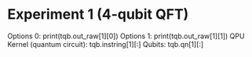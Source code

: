 # Experiment 1 (4-qubit QFT)

Options 0: print(tqb.out_raw[1][0])
Options 1: print(tqb.out_raw[1][1])
QPU Kernel (quantum circuit): tqb.instring[1][:]
Qubits: tqb.qn[1][:]